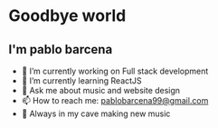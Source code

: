 # Goodbye world
## I'm pablo barcena



- 🔭 I’m currently working on Full stack development
- 🌱 I’m currently learning ReactJS
- 💬 Ask me about music and website design
- 📫 How to reach me: pablobarcena99@gmail.com
- 🎸 Always in my cave making new music
